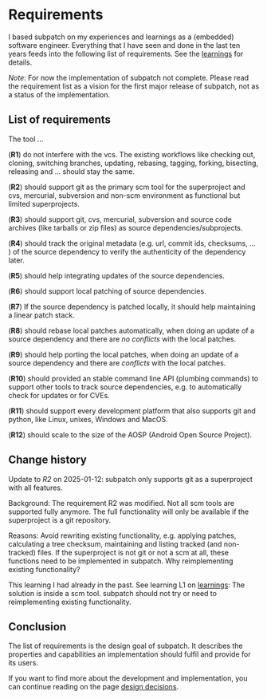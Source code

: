 # Requirements

I based subpatch on my experiences and learnings as a (embedded) software
engineer. Everything that I have seen and done in the last ten years feeds into
the following list of requirements. See the [learnings](learnings.md) for
details.

*Note*: For now the implementation of subpatch not complete. Please read the
requirement list as a vision for the first major release of subpatch, not as a
status of the implementation.


## List of requirements

The tool …

(**R1**) do not interfere with the vcs. The existing workflows
like checking out, cloning, switching branches, updating, rebasing, tagging,
forking, bisecting, releasing and … should stay the same.

(**R2**) should support git as the primary scm tool for the superproject and
cvs, mercurial, subversion and non-scm environment as functional but limited
superprojects.

(**R3**) should support git, cvs, mercurial, subversion and source
code archives (like tarballs or zip files) as source dependencies/subprojects.

(**R4**) should track the original metadata (e.g. url, commit ids,
checksums, … ) of the source dependency to verify the authenticity of the
dependency later.

(**R5**) should help integrating updates of the source dependencies.

(**R6**) should support local patching of source dependencies.

(**R7**) If the source dependency is patched locally, it should help
maintaining a linear patch stack.

(**R8**) should rebase local patches automatically, when doing an update of a
source dependency and there are *no conflicts* with the local patches.

(**R9**) should help porting the local patches, when doing an update of a
source dependency and there are *conflicts* with the local patches.

(**R10**) should provided an stable command line API (plumbing commands) to
support other tools to track source dependencies, e.g. to automatically check
for updates or for CVEs.

(**R11**) should support every development platform that also supports git and
python, like Linux, unixes, Windows and MacOS.

(**R12**) should scale to the size of the AOSP (Android Open Source Project).


## Change history

Update to *R2* on 2025-01-12: subpatch only supports git as a superproject with
all features.

Background: The requirement R2 was modified. Not all scm tools are supported
fully anymore.  The full functionality will only be available if the
superproject is a git repository.

Reasons: Avoid rewriting existing functionality, e.g. applying patches,
calculating a tree checksum, maintaining and listing tracked (and non-tracked)
files. If the superproject is not git or not a scm at all, these functions need
to be implemented in subpatch. Why reimplementing existing functionality?

This learning I had already in the past. See learning L1 on
[learnings](learnings.md): The solution is inside a scm tool. subpatch should not
try or need to reimplementing existing functionality.


## Conclusion

The list of requirements is the design goal of subpatch. It describes the
properties and capabilities an implementation should fulfil and provide for its
users.

If you want to find more about the development and implementation, you can
continue reading on the page [design decisions](design.md).
